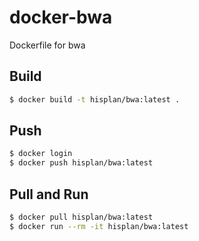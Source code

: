 # docker-bwa

Dockerfile for bwa

## Build

```bash
$ docker build -t hisplan/bwa:latest .
```


## Push

```bash
$ docker login
$ docker push hisplan/bwa:latest
```

## Pull and Run

```bash
$ docker pull hisplan/bwa:latest
$ docker run --rm -it hisplan/bwa:latest
```


